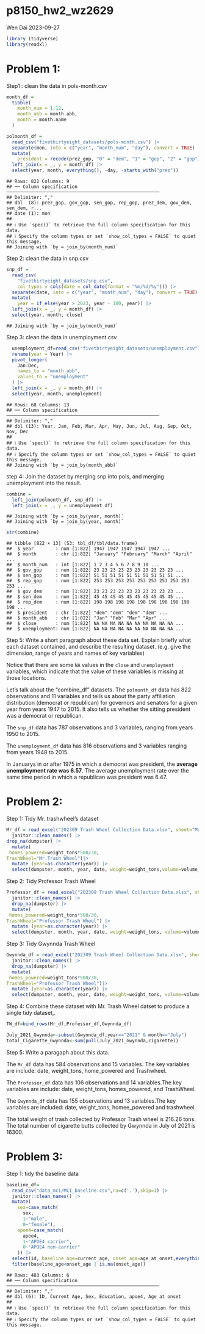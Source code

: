 p8150_hw2_wz2629
================
Wen Dai
2023-09-27

``` r
library (tidyverse)
library(readxl)
```

# Problem 1:

Step1 : clean the data in pols-month.csv

``` r
month_df = 
  tibble(
    month_num = 1:12,
    month_abb = month.abb,
    month = month.name
  )

polmonth_df = 
  read_csv("fivethirtyeight_datasets/pols-month.csv") |>
  separate(mon, into = c("year", "month_num", "day"), convert = TRUE) |>
  mutate(
    president = recode(prez_gop, "0" = "dem", "1" = "gop", "2" = "gop")) |>
  left_join(x = _, y = month_df) |> 
  select(year, month, everything(), -day, -starts_with("prez"))
```

    ## Rows: 822 Columns: 9
    ## ── Column specification ────────────────────────────────────────────────────────
    ## Delimiter: ","
    ## dbl  (8): prez_gop, gov_gop, sen_gop, rep_gop, prez_dem, gov_dem, sen_dem, r...
    ## date (1): mon
    ## 
    ## ℹ Use `spec()` to retrieve the full column specification for this data.
    ## ℹ Specify the column types or set `show_col_types = FALSE` to quiet this message.
    ## Joining with `by = join_by(month_num)`

Step 2: clean the data in snp.csv

``` r
snp_df = 
  read_csv(
    "fivethirtyeight_datasets/snp.csv",
    col_types = cols(date = col_date(format = "%m/%d/%y"))) |>
  separate(date, into = c("year", "month_num", "day"), convert = TRUE) |>
  mutate(
    year = if_else(year > 2023, year - 100, year)) |> 
  left_join(x = _, y = month_df) |> 
  select(year, month, close) 
```

    ## Joining with `by = join_by(month_num)`

Step 3: clean the data in unemployment.csv

``` r
  unemployment_df=read_csv("fivethirtyeight_datasets/unemployment.csv") |>
  rename(year = Year) |>
  pivot_longer(
    Jan:Dec, 
    names_to = "month_abb",
    values_to = "unemployment"
  ) |> 
  left_join(x = _, y = month_df) |> 
  select(year, month, unemployment)
```

    ## Rows: 68 Columns: 13
    ## ── Column specification ────────────────────────────────────────────────────────
    ## Delimiter: ","
    ## dbl (13): Year, Jan, Feb, Mar, Apr, May, Jun, Jul, Aug, Sep, Oct, Nov, Dec
    ## 
    ## ℹ Use `spec()` to retrieve the full column specification for this data.
    ## ℹ Specify the column types or set `show_col_types = FALSE` to quiet this message.
    ## Joining with `by = join_by(month_abb)`

step 4: Join the dataset by merging snp into pols, and merging
unemployment into the result.

``` r
combine = 
  left_join(polmonth_df, snp_df) |>
  left_join(x = _, y = unemployment_df)
```

    ## Joining with `by = join_by(year, month)`
    ## Joining with `by = join_by(year, month)`

``` r
str(combine)
```

    ## tibble [822 × 13] (S3: tbl_df/tbl/data.frame)
    ##  $ year        : num [1:822] 1947 1947 1947 1947 1947 ...
    ##  $ month       : chr [1:822] "January" "February" "March" "April" ...
    ##  $ month_num   : int [1:822] 1 2 3 4 5 6 7 8 9 10 ...
    ##  $ gov_gop     : num [1:822] 23 23 23 23 23 23 23 23 23 23 ...
    ##  $ sen_gop     : num [1:822] 51 51 51 51 51 51 51 51 51 51 ...
    ##  $ rep_gop     : num [1:822] 253 253 253 253 253 253 253 253 253 253 ...
    ##  $ gov_dem     : num [1:822] 23 23 23 23 23 23 23 23 23 23 ...
    ##  $ sen_dem     : num [1:822] 45 45 45 45 45 45 45 45 45 45 ...
    ##  $ rep_dem     : num [1:822] 198 198 198 198 198 198 198 198 198 198 ...
    ##  $ president   : chr [1:822] "dem" "dem" "dem" "dem" ...
    ##  $ month_abb   : chr [1:822] "Jan" "Feb" "Mar" "Apr" ...
    ##  $ close       : num [1:822] NA NA NA NA NA NA NA NA NA NA ...
    ##  $ unemployment: num [1:822] NA NA NA NA NA NA NA NA NA NA ...

Step 5: Write a short paragraph about these data set. Explain briefly
what each dataset contained, and describe the resulting dataset.
(e.g. give the dimension, range of years and names of key variables)

Notice that there are some `NA` values in the `close` and `unemployment`
variables, which indicate that the value of these variables is missing
at those locations.

Let’s talk about the “combine_df” datasets. The `polmonth_df` data has
822 observations and 11 variables and tells us about the party
affiliation distribution (democrat or republican) for governors and
senators for a given year from years 1947 to 2015. It also tells us
whether the sitting president was a democrat or republican.

The `snp_df` data has 787 observations and 3 variables, ranging from
years 1950 to 2015.

The `unemployment_df` data has 816 observations and 3 variables ranging
from years 1948 to 2015.

In Januarys in or after 1975 in which a democrat was president, the
**average unemployment rate was 6.57**. The average unemployment rate
over the same time period in which a republican was president was 6.47.

# Problem 2:

Step 1: Tidy Mr. trashwheel’s dataset

``` r
Mr_df = read_excel("202309 Trash Wheel Collection Data.xlsx", sheet="Mr. Trash Wheel",skip=1,range="A2:N587") |> 
  janitor::clean_names() |> 
drop_na(dumpster) |> 
  mutate(
 homes_powered=weight_tons*500/30,
TrashWheel="Mr.Trash Wheel")|> 
  mutate (year=as.character(year)) |> 
  select(dumpster, month, year, date, weight=weight_tons,volume=volume_cubic_yards, bottles=plastic_bottles,polystyrene,cigarette=cigarette_butts,glass=glass_bottles,bags=plastic_bags,wrappers,sports=sports_balls,homes_powered,TrashWheel)
```

Step 2: Tidy Professor Trash Wheel

``` r
Professor_df = read_excel("202309 Trash Wheel Collection Data.xlsx", sheet="Professor Trash Wheel",skip=1,range="A2:M109") |> 
  janitor::clean_names() |> 
  drop_na(dumpster) |> 
  mutate(
 homes_powered=weight_tons*500/30,
TrashWheel="Professor Trash Wheel") |> 
  mutate (year=as.character(year)) |> 
  select(dumpster, month, year, date, weight=weight_tons, volume=volume_cubic_yards,bottles=plastic_bottles, polystyrene, cigarette=cigarette_butts,glass=glass_bottles,plastic=plastic_bags,wrappers,homes_powered,TrashWheel)
```

Step 3: Tidy Gwynnda Trash Wheel

``` r
Gwynnda_df = read_excel("202309 Trash Wheel Collection Data.xlsx", sheet="Gwynnda Trash Wheel",skip=1, range="A2:L159") |> 
  janitor::clean_names() |> 
  drop_na(dumpster) |> 
  mutate(
 homes_powered=weight_tons*500/30,
TrashWheel="Professor Trash Wheel")|> 
  mutate (year=as.character(year)) |> 
  select(dumpster, month, year, date, weight=weight_tons, volume=volume_cubic_yards,bottles=plastic_bottles, polystyrene, cigarette=cigarette_butts,plastic=plastic_bags,wrappers,homes_powered,TrashWheel)
```

Step 4: Combine these dataset with Mr. Trash Wheel datset to produce a
single tidy dataset,.

``` r
TW_df=bind_rows(Mr_df,Professor_df,Gwynnda_df)

July_2021_Gwynnda<-subset(Gwynnda_df,year=="2021" & month=="July")
total_Cigarette_Gwynnda<-sum(pull(July_2021_Gwynnda,cigarette))
```

Step 5: Write a paragaph about this data.

The `Mr_df` data has 584 observations and 15 variables. The key
variables are include: date, weight_tons, home_powered and Trashwheel.

The `Professor_df` data has 106 observations and 14 variables.The key
variables are include: date, weight_tons, homes_powered, and TrashWheel.

The `Gwynnda_df` data has 155 observations and 13 variables.The key
variables are included: date, weight_tons, homee_powered and trashwheel.

The total weight of trash collected by Professor Trash wheel is 216.26
tons. The total number of cigarette butts collected by Gwynnda in July
of 2021 is 16300.

# Problem 3:

Step 1: tidy the baseline data

``` r
baseline_df=
  read_csv("data_mci/MCI_baseline.csv",na=c('.'),skip=1) |> 
  janitor::clean_names() |> 
  mutate(
    sex=case_match(
      sex,
      1~"male",
      0~"female"),
    apoe4=case_match(
      apoe4,
      1~"APOE4 carrier",
      0~"APOE4 non-carrier"
    )) |> 
  select(id, baseline_age=current_age, onset_age=age_at_onset,everything()) |> 
  filter(baseline_age<onset_age | is.na(onset_age))
```

    ## Rows: 483 Columns: 6
    ## ── Column specification ────────────────────────────────────────────────────────
    ## Delimiter: ","
    ## dbl (6): ID, Current Age, Sex, Education, apoe4, Age at onset
    ## 
    ## ℹ Use `spec()` to retrieve the full column specification for this data.
    ## ℹ Specify the column types or set `show_col_types = FALSE` to quiet this message.
